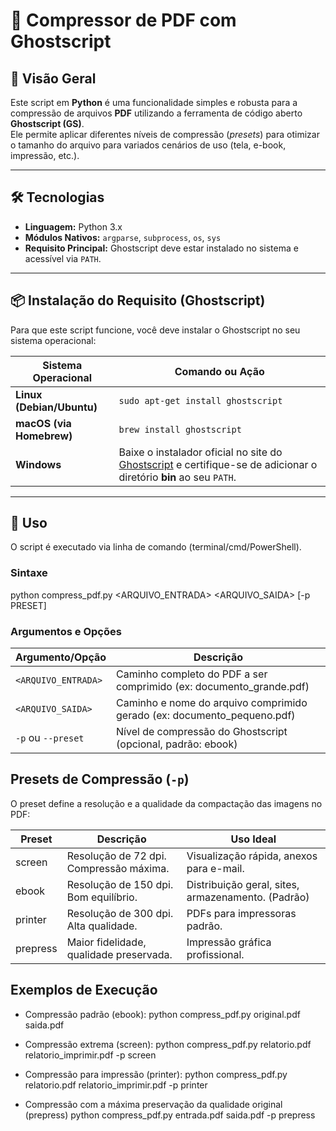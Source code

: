 # 🚀 Compressor de PDF com Ghostscript

## 📖 Visão Geral
Este script em **Python** é uma funcionalidade simples e robusta para a compressão de arquivos **PDF** utilizando a ferramenta de código aberto **Ghostscript (GS)**.  
Ele permite aplicar diferentes níveis de compressão (*presets*) para otimizar o tamanho do arquivo para variados cenários de uso (tela, e-book, impressão, etc.).

---

## 🛠️ Tecnologias
- **Linguagem:** Python 3.x  
- **Módulos Nativos:** `argparse`, `subprocess`, `os`, `sys`  
- **Requisito Principal:** Ghostscript deve estar instalado no sistema e acessível via `PATH`.

---

## 📦 Instalação do Requisito (Ghostscript)
Para que este script funcione, você deve instalar o Ghostscript no seu sistema operacional:

| Sistema Operacional      | Comando ou Ação                                                                 |
|---------------------------|--------------------------------------------------------------------------------|
| **Linux (Debian/Ubuntu)** | `sudo apt-get install ghostscript`                                             |
| **macOS (via Homebrew)**  | `brew install ghostscript`                                                     |
| **Windows**               | Baixe o instalador oficial no site do [Ghostscript](https://ghostscript.com/releases/gsdnld.html) e certifique-se de adicionar o diretório **bin** ao seu `PATH`. |

---

## 🚀 Uso
O script é executado via linha de comando (terminal/cmd/PowerShell).

### Sintaxe

python compress_pdf.py <ARQUIVO_ENTRADA> <ARQUIVO_SAIDA> [-p PRESET]


### Argumentos e Opções

| Argumento/Opção      | Descrição                                         |
|---------------------|--------------------------------------------------|
| `<ARQUIVO_ENTRADA>`  | Caminho completo do PDF a ser comprimido (ex: documento_grande.pdf) |
| `<ARQUIVO_SAIDA>`    | Caminho e nome do arquivo comprimido gerado (ex: documento_pequeno.pdf) |
| `-p` ou `--preset`   | Nível de compressão do Ghostscript (opcional, padrão: ebook) |

## Presets de Compressão (`-p`)

O preset define a resolução e a qualidade da compactação das imagens no PDF:

| Preset    | Descrição                                  | Uso Ideal                                     |
|-----------|--------------------------------------------|-----------------------------------------------|
| screen    | Resolução de 72 dpi. Compressão máxima.    | Visualização rápida, anexos para e-mail.      |
| ebook     | Resolução de 150 dpi. Bom equilíbrio.      | Distribuição geral, sites, armazenamento. (Padrão) |
| printer   | Resolução de 300 dpi. Alta qualidade.      | PDFs para impressoras padrão.                  |
| prepress  | Maior fidelidade, qualidade preservada.    | Impressão gráfica profissional.                |

## Exemplos de Execução

- Compressão padrão (ebook):
  python compress_pdf.py original.pdf saida.pdf
  
- Compressão extrema (screen):
  python compress_pdf.py relatorio.pdf relatorio_imprimir.pdf -p screen

- Compressão para impressão (printer):
  python compress_pdf.py relatorio.pdf relatorio_imprimir.pdf -p printer

- Compressão com a máxima preservação da qualidade original (prepress)
  python compress_pdf.py entrada.pdf saida.pdf -p prepress

